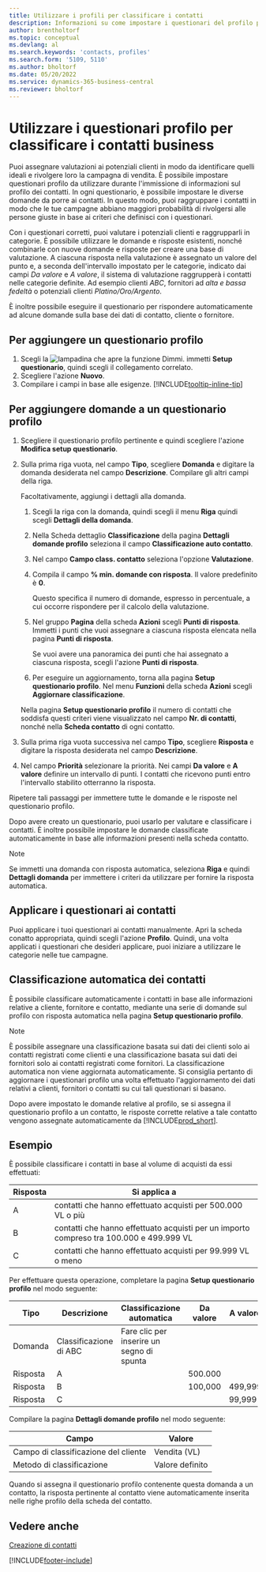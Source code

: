 ```yaml
---
title: Utilizzare i profili per classificare i contatti
description: Informazioni su come impostare i questionari del profilo per aiutarti a classificare i profili dei tuoi contatti commerciali.
author: brentholtorf
ms.topic: conceptual
ms.devlang: al
ms.search.keywords: 'contacts, profiles'
ms.search.form: '5109, 5110'
ms.author: bholtorf
ms.date: 05/20/2022
ms.service: dynamics-365-business-central
ms.reviewer: bholtorf
---
```


# Utilizzare i questionari profilo per classificare i contatti business

Puoi assegnare valutazioni ai potenziali clienti in modo da identificare quelli ideali e rivolgere loro la campagna di vendita. È possibile impostare questionari profilo da utilizzare durante l'immissione di informazioni sul profilo dei contatti. In ogni questionario, è possibile impostare le diverse domande da porre ai contatti. In questo modo, puoi raggruppare i contatti in modo che le tue campagne abbiano maggiori probabilità di rivolgersi alle persone giuste in base ai criteri che definisci con i questionari.  

Con i questionari corretti, puoi valutare i potenziali clienti e raggrupparli in categorie. È possibile utilizzare le domande e risposte esistenti, nonché combinarle con nuove domande e risposte per creare una base di valutazione. A ciascuna risposta nella valutazione è assegnato un valore del punto e, a seconda dell'intervallo impostato per le categorie, indicato dai campi *Da valore* e *A valore*, il sistema di valutazione raggrupperà i contatti nelle categorie definite. Ad esempio clienti *ABC*, fornitori ad *alta e bassa fedeltà* o potenziali clienti *Platino/Oro/Argento*.  

È inoltre possibile eseguire il questionario per rispondere automaticamente ad alcune domande sulla base dei dati di contatto, cliente o fornitore.  

## Per aggiungere un questionario profilo

1. Scegli la ![lampadina che apre la funzione Dimmi.](media/ui-search/search_small.png "Informazioni sull'operazione che si desidera eseguire") immetti **Setup questionario**, quindi scegli il collegamento correlato.  
2. Scegliere l'azione **Nuovo**.  
3. Compilare i campi in base alle esigenze. [!INCLUDE[tooltip-inline-tip](includes/tooltip-inline-tip_md.md)]  

## Per aggiungere domande a un questionario profilo

1. Scegliere il questionario profilo pertinente e quindi scegliere l'azione **Modifica setup questionario**.  
2. Sulla prima riga vuota, nel campo **Tipo**, scegliere **Domanda** e digitare la domanda desiderata nel campo **Descrizione**. Compilare gli altri campi della riga.  

    Facoltativamente, aggiungi i dettagli alla domanda.

    1. Scegli la riga con la domanda, quindi scegli il menu **Riga** quindi scegli **Dettagli della domanda**.  

    2. Nella Scheda dettaglio **Classificazione** della pagina **Dettagli domande profilo** seleziona il campo **Classificazione auto contatto**.  

    3. Nel campo **Campo class. contatto** seleziona l'opzione **Valutazione**.  

    4. Compila il campo **% min. domande con risposta**. Il valore predefinito è **0**.  

        Questo specifica il numero di domande, espresso in percentuale, a cui occorre rispondere per il calcolo della valutazione.

    5. Nel gruppo **Pagina** della scheda **Azioni** scegli **Punti di risposta**. Immetti i punti che vuoi assegnare a ciascuna risposta elencata nella pagina **Punti di risposta**.

        Se vuoi avere una panoramica dei punti che hai assegnato a ciascuna risposta, scegli l'azione **Punti di risposta**.

    6. Per eseguire un aggiornamento, torna alla pagina **Setup questionario profilo**. Nel menu **Funzioni** della scheda **Azioni** scegli **Aggiornare classificazione**.

    Nella pagina **Setup questionario profilo** il numero di contatti che soddisfa questi criteri viene visualizzato nel campo **Nr. di contatti**, nonché nella **Scheda contatto** di ogni contatto.

3. Sulla prima riga vuota successiva nel campo **Tipo**, scegliere **Risposta** e digitare la risposta desiderata nel campo **Descrizione**.  
4. Nel campo **Priorità** selezionare la priorità. Nei campi **Da valore** e **A valore** definire un intervallo di punti. I contatti che ricevono punti entro l'intervallo stabilito otterranno la risposta.  

Ripetere tali passaggi per immettere tutte le domande e le risposte nel questionario profilo.

Dopo avere creato un questionario, puoi usarlo per valutare e classificare i contatti. È inoltre possibile impostare le domande classificate automaticamente in base alle informazioni presenti nella scheda contatto.  

> [!NOTE]
> Se immetti una domanda con risposta automatica, seleziona **Riga** e quindi **Dettagli domanda** per immettere i criteri da utilizzare per fornire la risposta automatica.

## Applicare i questionari ai contatti

Puoi applicare i tuoi questionari ai contatti manualmente. Apri la scheda conatto appropriata, quindi scegli l'azione **Profilo**. Quindi, una volta applicati i questionari che desideri applicare, puoi iniziare a utilizzare le categorie nelle tue campagne.  

## Classificazione automatica dei contatti

È possibile classificare automaticamente i contatti in base alle informazioni relative a cliente, fornitore e contatto, mediante una serie di domande sul profilo con risposta automatica nella pagina **Setup questionario profilo**.  

> [!NOTE]
> È possibile assegnare una classificazione basata sui dati dei clienti solo ai contatti registrati come clienti e una classificazione basata sui dati dei fornitori solo ai contatti registrati come fornitori. La classificazione automatica non viene aggiornata automaticamente. Si consiglia pertanto di aggiornare i questionari profilo una volta effettuato l'aggiornamento dei dati relativi a clienti, fornitori o contatti su cui tali questionari si basano.  

Dopo avere impostato le domande relative al profilo, se si assegna il questionario profilo a un contatto, le risposte corrette relative a tale contatto vengono assegnate automaticamente da [!INCLUDE[prod_short](includes/prod_short.md)].  

## Esempio

È possibile classificare i contatti in base al volume di acquisti da essi effettuati:

|Risposta|Si applica a|
|--- |--- |
|A|contatti che hanno effettuato acquisti per 500.000 VL o più|
|B|contatti che hanno effettuato acquisti per un importo compreso tra 100.000 e 499.999 VL|
|C|contatti che hanno effettuato acquisti per 99.999 VL o meno|

Per effettuare questa operazione, completare la pagina **Setup questionario profilo** nel modo seguente:

| Tipo     | Descrizione        | Classificazione automatica     | Da valore | A valore |
|----------|--------------------|------------------------------|------------|----------|
| Domanda | Classificazione di ABC | Fare clic per inserire un segno di spunta |            |          |
| Risposta   | A                  |                              | 500.000    |          |
| Risposta   | B                  |                              | 100,000    | 499,999  |
| Risposta   | C                  |                              |            | 99,999   |

Compilare la pagina **Dettagli domande profilo** nel modo seguente:

| Campo                         | Valore         |
|-------------------------------|---------------|
| Campo di classificazione del cliente | Vendita (VL)   |
| Metodo di classificazione         | Valore definito |

Quando si assegna il questionario profilo contenente questa domanda a un contatto, la risposta pertinente al contatto viene automaticamente inserita nelle righe profilo della scheda del contatto.

## Vedere anche

[Creazione di contatti](marketing-create-contact-companies.md)  


[!INCLUDE[footer-include](includes/footer-banner.md)]